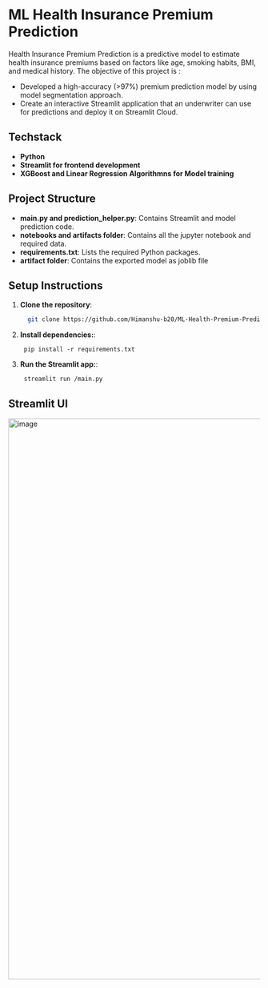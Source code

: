 # ML Health Insurance Premium Prediction

Health Insurance Premium Prediction is a predictive model to estimate health insurance premiums based on factors like age, smoking habits, BMI, and medical history. The objective of this project is :
- Developed a high-accuracy (>97%) premium prediction model by using model segmentation approach.
- Create an interactive Streamlit application that an underwriter can use for predictions and deploy it on Streamlit Cloud.

## Techstack
- **Python**
- **Streamlit for frontend development**
- **XGBoost and Linear Regression Algorithmns for Model training**


## Project Structure

- **main.py and prediction_helper.py**: Contains Streamlit and model prediction code.
- **notebooks and artifacts folder**: Contains all the jupyter notebook and required data. 
- **requirements.txt**: Lists the required Python packages.
- **artifact folder**: Contains the exported model as joblib file


## Setup Instructions

1. **Clone the repository**:
   ```bash
     git clone https://github.com/Himanshu-b20/ML-Health-Premium-Prediction.git
   ```
2. **Install dependencies:**:   
   ```commandline
    pip install -r requirements.txt
   ```
3. **Run the Streamlit app:**:   
   ```commandline
    streamlit run /main.py
   ```

## Streamlit UI

<img width="1728" height="1121" alt="image" src="https://github.com/user-attachments/assets/4c0da0b7-dcc7-4c00-b58b-4970cfcb6e10" />

